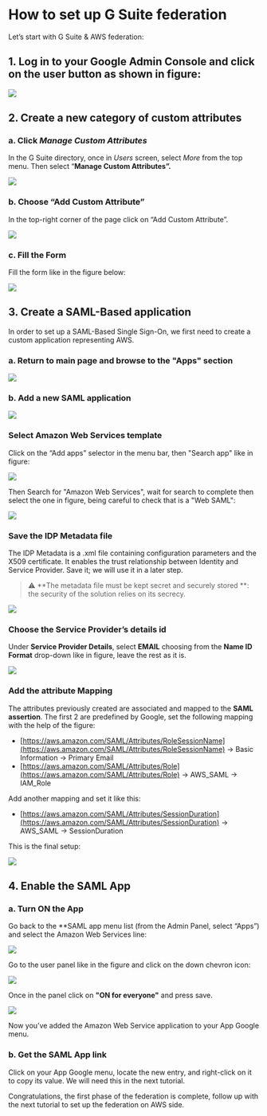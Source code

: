 # How to set up G Suite federation

Let’s start with G Suite & AWS federation:

## 1. Log in to your Google Admin Console and click on the user button as shown in figure:

![](../../../../images/tutorials/aws/iam_federated_role/G_SUITE_FEDERATION_SETUP-1.png)

## 2. Create a new category of custom attributes

### a. Click *Manage Custom Attributes*

In the G Suite directory, once in *Users* screen, select *More* from the top menu. Then select “**Manage Custom Attributes”.**

![](../../../../images/tutorials/aws/iam_federated_role/G_SUITE_FEDERATION_SETUP-2.png)

### b. Choose “Add Custom Attribute”

In the top-right corner of the page click on “Add Custom Attribute”.

![](../../../../images/tutorials/aws/iam_federated_role/G_SUITE_FEDERATION_SETUP-3.png)

### c. Fill the Form

Fill the form like in the figure below:

![](../../../../images/tutorials/aws/iam_federated_role/G_SUITE_FEDERATION_SETUP-4.png)

## 3. Create a SAML-Based application

In order to set up a SAML-Based Single Sign-On, we first need to create a custom application representing AWS.

### a. Return to main page and browse to the "Apps" section

![](../../../../images/tutorials/aws/iam_federated_role/G_SUITE_FEDERATION_SETUP-5.png)

### b. Add a new SAML application

![](../../../../images/tutorials/aws/iam_federated_role/G_SUITE_FEDERATION_SETUP-6.png)

### Select Amazon Web Services template

Click on the “Add apps” selector in the menu bar, then "Search app" like in figure:

![](../../../images/tutorials/aws/iam_federated_role/G_SUITE_FEDERATION_SETUP-7.png)

Then Search for "Amazon Web Services", wait for search to complete then select the one in figure, being careful to check that is a "Web SAML":

![](../../../../images/tutorials/aws/iam_federated_role/G_SUITE_FEDERATION_SETUP-8.png)

### Save the IDP Metadata file
The IDP Metadata is a .xml file containing configuration parameters and the X509 certificate. It enables the trust relationship between Identity and Service Provider. Save it; we will use it in a later step.

> :warning: **The metadata file must be kept secret and securely stored **: the security of the solution relies on its secrecy.

![](../../../../images/tutorials/aws/iam_federated_role/G_SUITE_FEDERATION_SETUP-9.png)

### Choose the Service Provider’s details id
Under **Service Provider Details**, select **EMAIL** choosing from the **Name ID Format** drop-down like in figure, leave the rest as it is.

![](../../../../images/tutorials/aws/iam_federated_role/G_SUITE_FEDERATION_SETUP-10.png)

### Add the attribute Mapping
The attributes previously created are associated and mapped to the **SAML assertion**. The first 2 are predefined by Google, set the following mapping with the help of the figure:

- [https://aws.amazon.com/SAML/Attributes/RoleSessionName](https://aws.amazon.com/SAML/Attributes/RoleSessionName) -> Basic Information -> Primary Email
- [https://aws.amazon.com/SAML/Attributes/Role](https://aws.amazon.com/SAML/Attributes/Role) -> AWS_SAML -> IAM_Role

Add another mapping and set it like this:

- [https://aws.amazon.com/SAML/Attributes/SessionDuration](https://aws.amazon.com/SAML/Attributes/SessionDuration) -> AWS_SAML -> SessionDuration

This is the final setup:

![](../../../../images/tutorials/aws/iam_federated_role/G_SUITE_FEDERATION_SETUP-11.png)

## 4. Enable the SAML App

### a. Turn ON the App

Go back to the **SAML app menu list (from the Admin Panel, select “Apps”) and select the Amazon Web Services line:

![](../../../../images/tutorials/aws/iam_federated_role/G_SUITE_FEDERATION_SETUP-12.png)

Go to the user panel like in the figure and click on the down chevron icon:

![](../../../../images/tutorials/aws/iam_federated_role/G_SUITE_FEDERATION_SETUP-13.png)

Once in the panel click on **"ON for everyone"** and press save.

![](../../../../images/tutorials/aws/iam_federated_role/G_SUITE_FEDERATION_SETUP-14.png)

Now you’ve added the Amazon Web Service application to your App Google menu.

### b. Get the SAML App link
Click on your App Google menu, locate the new entry, and right-click on it to copy its value. We will need this in the next tutorial.

Congratulations, the first phase of the federation is complete, follow up with the next tutorial to set up the federation on AWS side.
